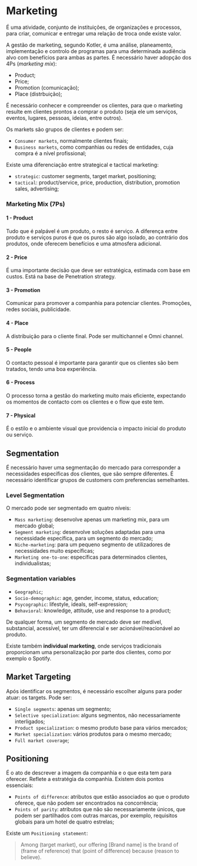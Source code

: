 # Marketing

É uma atividade, conjunto de instituições, de organizações e processos, para criar, comunicar e entregar uma relação de troca onde existe valor.

A gestão de marketing, segundo Kotler, é uma análise, planeamento, implementação e controlo de programas para uma determinada audiência alvo com benefícios para ambas as partes. É necessário haver adopção dos 4Ps (*marketing mix*):

- Product;
- Price;
- Promotion (comunicação);
- Place (distrbuição);

É necessário conhecer e compreender os clientes, para que o marketing resulte em clientes prontos a comprar o produto (seja ele um serviços, eventos, lugares, pessoas, ideias, entre outros).

Os markets são grupos de clientes e podem ser:

- `Consumer markets`, normalmente clientes finais;
- `Business markets`, como companhias ou redes de entidades, cuja compra é a nível profissional;

Existe uma diferenciação entre strategical e tactical marketing:

- `strategic`: customer segments, target market, positioning;
- `tactical`: product/service, price, production, distribution, promotion sales, advertising;

### Marketing Mix (7Ps)

#### 1 - Product

Tudo que é palpável é um produto, o resto é serviço. A diferença entre produto e serviços puros é que os puros são algo isolado, ao contrário dos produtos, onde oferecem benefícios e uma atmosfera adicional.

#### 2 - Price

É uma importante decisão que deve ser estratégica, estimada com base em custos. Está na base de Penetration strategy.

#### 3 - Promotion

Comunicar para promover a companhia para potenciar clientes. Promoções, redes sociais, publicidade.

#### 4 - Place

A distribuição para o cliente final. Pode ser multichannel e Omni channel.

#### 5 - People

O contacto pessoal é importante para garantir que os clientes são bem tratados, tendo uma boa experiência.

#### 6 - Process

O processo torna a gestão do marketing muito mais eficiente, expectando os momentos de contacto com os clientes e o flow que este tem.

#### 7 - Physical

É o estilo e o ambiente visual que providencia o impacto inicial do produto ou serviço.

## Segmentation

É necessário haver uma segmentação do mercado para corresponder a necessidades específicas dos clientes, que são sempre diferentes. É necessário identificar grupos de customers com preferencias semelhantes. 

### Level Segmentation

O mercado pode ser segmentado em quatro níveis:

- `Mass marketing`: desenvolve apenas um marketing mix, para um mercado global; 
- `Segment marketing`: desenvolve soluções adaptadas para uma necessidade específica, para um segmento do mercado;
- `Niche-marketing`: para um pequeno segmento de utilizadores de necessidades muito específicas;
- `Marketing one-to-one`: específicas para determinados clientes, individualistas;

### Segmentation variables

- `Geographic`;
- `Socio-demographic`: age, gender, income, status, education;
- `Psycographic`: lifestyle, ideals, self-expression;
- `Behavioral`: knowledge, attitude, use and response to a product;

De qualquer forma, um segmento de mercado deve ser medível, substancial, acessível, ter um diferencial e ser acionável/reacionável ao produto.

Existe também **individual marketing**, onde serviços tradicionais proporcionam uma personalização por parte dos clientes, como por exemplo o Spotify.

## Market Targeting

Após identificar os segmentos, é necessário escolher alguns para poder atuar: os targets. Pode ser:

- `Single segments`: apenas um segmento;
- `Selective specialization`: alguns segmentos, não necessariamente interligados;
- `Product specialization`: o mesmo produto base para vários mercados;
- `Market specialization`: vários produtos para o mesmo mercado;
- `Full market coverage`;

## Positioning

É o ato de descrever a imagem da companhia e o que esta tem para oferecer. Reflete a estratégia da companhia. Existem dois pontos essenciais:

- `Points of difference`: atributos que estão associados ao que o produto oferece, que não podem ser encontrados na concorrência;
- `Points of parity`: atributos que não são necessariamente únicos, que podem ser partilhados com outras marcas, por exemplo, requisitos globais para um hotel de quatro estrelas;

Existe um `Positioning statement`:

> Among (target market), our offering [Brand name] is the brand of (frame of reference) that (point of difference) because (reason to believe). <br>

